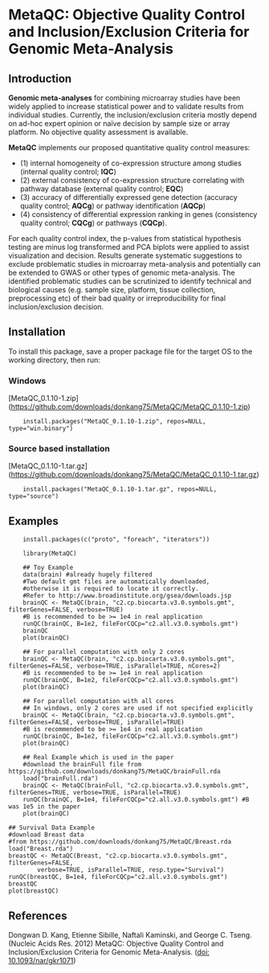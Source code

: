 MetaQC: Objective Quality Control and Inclusion/Exclusion Criteria for Genomic Meta-Analysis
============================================================================

Introduction
------------
__Genomic meta-analyses__ for combining microarray studies have been widely applied to increase statistical power and to validate results from individual studies. Currently, the inclusion/exclusion criteria mostly depend on ad-hoc expert opinion or naïve decision by sample size or array platform. No objective quality assessment is available. 

__MetaQC__ implements our proposed quantitative quality control measures: 

* (1) internal homogeneity of co-expression structure among studies (internal quality control; __IQC__)
* (2) external consistency of co-expression structure correlating with pathway database (external quality control; __EQC__)
* (3) accuracy of differentially expressed gene detection (accuracy quality control; __AQCg__) or pathway identification (__AQCp__)
* (4) consistency of differential expression ranking in genes (consistency quality control; __CQCg__) or pathways (__CQCp__). 

For each quality control index, the p-values from statistical hypothesis testing are minus log transformed and PCA biplots were applied to assist visualization and decision. Results generate systematic suggestions to exclude problematic studies in microarray meta-analysis and potentially can be extended to GWAS or other types of genomic meta-analysis. The identified problematic studies can be scrutinized to identify technical and biological causes (e.g. sample size, platform, tissue collection, preprocessing etc) of their bad quality or irreproducibility for final inclusion/exclusion decision.

Installation
--------------
To install this package, save a proper package file for the target OS to the working directory, then run:

### Windows            
[MetaQC_0.1.10-1.zip] (https://github.com/downloads/donkang75/MetaQC/MetaQC_0.1.10-1.zip)

        install.packages("MetaQC_0.1.10-1.zip", repos=NULL, type="win.binary")

### Source based installation
[MetaQC_0.1.10-1.tar.gz] (https://github.com/downloads/donkang75/MetaQC/MetaQC_0.1.10-1.tar.gz)

        install.packages("MetaQC_0.1.10-1.tar.gz", repos=NULL, type="source")

Examples
-------------
	    install.packages(c("proto", "foreach", "iterators"))

        library(MetaQC)

	   	## Toy Example
	    data(brain) #already hugely filtered
	    #Two default gmt files are automatically downloaded, 
		#otherwise it is required to locate it correctly.
	    #Refer to http://www.broadinstitute.org/gsea/downloads.jsp
	    brainQC <- MetaQC(brain, "c2.cp.biocarta.v3.0.symbols.gmt", filterGenes=FALSE, verbose=TRUE)
		#B is recommended to be >= 1e4 in real application					
	  	runQC(brainQC, B=1e2, fileForCQCp="c2.all.v3.0.symbols.gmt") 
	    brainQC
		plot(brainQC)

	    ## For parallel computation with only 2 cores
	    brainQC <- MetaQC(brain, "c2.cp.biocarta.v3.0.symbols.gmt", filterGenes=FALSE, verbose=TRUE, isParallel=TRUE, nCores=2)
	    #B is recommended to be >= 1e4 in real application
	  	runQC(brainQC, B=1e2, fileForCQCp="c2.all.v3.0.symbols.gmt") 
		plot(brainQC)

	    ## For parallel computation with all cores
		## In windows, only 2 cores are used if not specified explicitly
	    brainQC <- MetaQC(brain, "c2.cp.biocarta.v3.0.symbols.gmt", filterGenes=FALSE, verbose=TRUE, isParallel=TRUE)
		#B is recommended to be >= 1e4 in real application					
	  	runQC(brainQC, B=1e2, fileForCQCp="c2.all.v3.0.symbols.gmt") 
		plot(brainQC)

		## Real Example which is used in the paper
		#download the brainFull file from https://github.com/downloads/donkang75/MetaQC/brainFull.rda
		load("brainFull.rda")
	    brainQC <- MetaQC(brainFull, "c2.cp.biocarta.v3.0.symbols.gmt", filterGenes=TRUE, verbose=TRUE, isParallel=TRUE)
	  	runQC(brainQC, B=1e4, fileForCQCp="c2.all.v3.0.symbols.gmt") #B was 1e5 in the paper 
		plot(brainQC)

	## Survival Data Example
	#download Breast data 
	#from https://github.com/downloads/donkang75/MetaQC/Breast.rda
	load("Breast.rda")
    breastQC <- MetaQC(Breast, "c2.cp.biocarta.v3.0.symbols.gmt", filterGenes=FALSE, 
			verbose=TRUE, isParallel=TRUE, resp.type="Survival")
    runQC(breastQC, B=1e4, fileForCQCp="c2.all.v3.0.symbols.gmt") 
    breastQC
    plot(breastQC)


References
----------
Dongwan D. Kang, Etienne Sibille, Naftali Kaminski, and George C. Tseng. (Nucleic Acids Res. 2012) MetaQC: Objective Quality Control and Inclusion/Exclusion Criteria for Genomic Meta-Analysis. ([doi: 10.1093/nar/gkr1071](http://nar.oxfordjournals.org/cgi/content/abstract/gkr1071))
